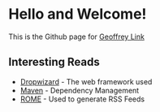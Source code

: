 # Hello and Welcome!

This is the Github page for [Geoffrey Link](https://www.linkedin.com/in/geoffreylink/)

## Interesting Reads

* [Dropwizard](http://www.dropwizard.io/1.0.2/docs/) - The web framework used
* [Maven](https://maven.apache.org/) - Dependency Management
* [ROME](https://rometools.github.io/rome/) - Used to generate RSS Feeds

